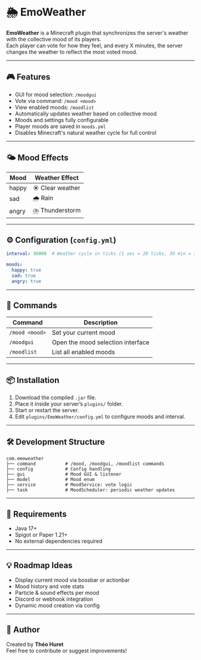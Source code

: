 # 🌦️ EmoWeather

**EmoWeather** is a Minecraft plugin that synchronizes the server's weather with the collective mood of its players.  
Each player can vote for how they feel, and every X minutes, the server changes the weather to reflect the most voted mood.

---

## 🎮 Features

- GUI for mood selection: `/moodgui`
- Vote via command: `/mood <mood>`
- View enabled moods: `/moodlist`
- Automatically updates weather based on collective mood
- Moods and settings fully configurable
- Player moods are saved in `moods.yml`
- Disables Minecraft's natural weather cycle for full control

---

## 🌤️ Mood Effects

| Mood   | Weather Effect  |
|--------|------------------|
| happy  | ☀️ Clear weather  |
| sad    | 🌧️ Rain           |
| angry  | ⛈️ Thunderstorm   |

---

## ⚙️ Configuration (`config.yml`)

```yaml
interval: 36000  # Weather cycle in ticks (1 sec = 20 ticks, 30 min = 36000)

moods:
  happy: true
  sad: true
  angry: true
```

---

## 🧾 Commands

| Command         | Description                            |
|-----------------|----------------------------------------|
| `/mood <mood>`  | Set your current mood                  |
| `/moodgui`      | Open the mood selection interface      |
| `/moodlist`     | List all enabled moods                 |

---

## 📦 Installation

1. Download the compiled `.jar` file.
2. Place it inside your server’s `plugins/` folder.
3. Start or restart the server.
4. Edit `plugins/EmoWeather/config.yml` to configure moods and interval.

---

## 🛠️ Development Structure

```
com.emoweather
├── command           # /mood, /moodgui, /moodlist commands
├── config            # Config handling
├── gui               # Mood GUI & listener
├── model             # Mood enum
├── service           # MoodService: vote logic
├── task              # MoodScheduler: periodic weather updates
```

---

## 📌 Requirements

- Java 17+
- Spigot or Paper 1.21+
- No external dependencies required

---

## 💡 Roadmap Ideas

- Display current mood via bossbar or actionbar
- Mood history and vote stats
- Particle & sound effects per mood
- Discord or webhook integration
- Dynamic mood creation via config

---

## 👤 Author

Created by **Théo Huret**  
Feel free to contribute or suggest improvements!
